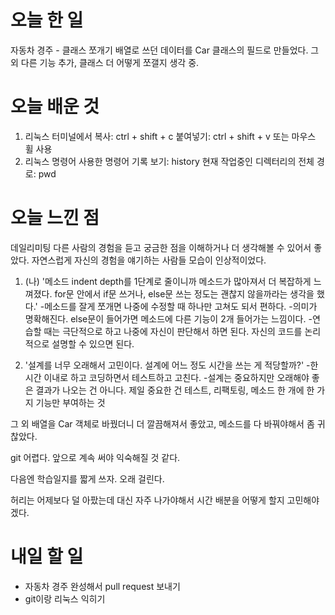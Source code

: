 # 오늘 한 일
자동차 경주 - 클래스 쪼개기 
배열로 쓰던 데이터를 Car 클래스의 필드로 만들었다.
그 외 다른 기능 추가, 클래스 더 어떻게 쪼갤지 생각 중.
 
# 오늘 배운 것
1. 리눅스 터미널에서
복사: ctrl + shift + c
붙여넣기: ctrl + shift + v
또는 마우스  휠 사용
2. 리눅스  명령어
사용한 명령어 기록 보기: history
현재 작업중인 디렉터리의 전체 경로: pwd

# 오늘 느낀 점
데일리미팅
다른 사람의 경험을 듣고 궁금한 점을 이해하거나 더 생각해볼 수 있어서 좋았다. 
자연스럽게 자신의 경험을 얘기하는 사람들 모습이 인상적이었다.
  
1. (나) '메소드 indent depth를 1단계로 줄이니까 메소드가 많아져서 더 복잡하게 느껴졌다. 
for문 안에서 if문 쓰거나, else문 쓰는 정도는 괜찮지 않을까라는 생각을 했다.' 
-메소드를 잘게 쪼개면 나중에 수정할 때 하나만 고쳐도 되서 편하다. 
-의미가 명확해진다. else문이 들어가면 메소드에 다른 기능이 2개 들어가는 느낌이다.
-연습할 때는 극단적으로 하고 나중에 자신이 판단해서 하면 된다. 자신의 코드를 논리적으로 설명할 수 있으면 된다.  

2. '설계를 너무 오래해서 고민이다. 설계에 어느 정도 시간을 쓰는 게 적당할까?'
-한 시간 이내로 하고 코딩하면서 테스트하고 고친다. 
-설계는 중요하지만 오래해야 좋은 결과가 나오는 건 아니다. 제일 중요한 건  테스트, 리팩토링, 메소드 한 개에 한 가지 기능만 부여하는 것

그 외
배열을 Car 객체로 바꿨더니 더 깔끔해져서 좋았고, 메소드를 다 바꿔야해서 좀 귀찮았다.  

git 어렵다. 앞으로 계속 써야 익숙해질 것 같다. 

다음엔 학습일지를 짧게 쓰자. 오래 걸린다.

허리는 어제보다 덜 아팠는데 대신 자주 나가야해서 시간 배분을 어떻게 할지 고민해야겠다. 

# 내일 할 일
- 자동차 경주 완성해서 pull request 보내기
- git이랑 리눅스 익히기
